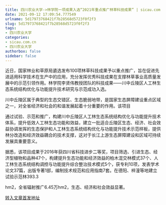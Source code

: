```yaml
---
title: 四川农业大学->林学院一项成果入选“2021年重点推广林草科技成果” | sicau.com.cn
date: 2021-09-12 17:09:54.777549
urlname: 5d17973768421f7b28568d5723f0f2f3
slug: 5d17973768421f7b28568d5723f0f2f3
tags: 
- 四川农业大学
categories:
- sicau.com.cn
- 四川农业大学
authorbox: false
sidebar: false
---
```

近日，国家林业和草原局遴选发布100项林草科技成果予以重点推广，旨在促进先进适用科学技术在生产中的应用，充分发挥优秀科技成果在支撑林草事业高质量发展中的示范引领作用。林学院李贤伟教授团队的科技成果——川中丘陵区人工林生态系统结构优化与功能提升技术研究与示范成功入选。

川中丘陵区属于典型的生态交错区、生态脆弱地带，是国家生态屏障建设重点区域之一，对全省经济和社会的和谐发展起着十分重要的作用。该项目
<!--more-->
通过试验、示范和推广，构建川中丘陵区人工林生态系统结构优化与功能提升技术体系，提升低效人工林生态功能和效益，建立一批适合丘陵区生态、经济、社会效益协调发挥的生态保护和人工林生态系统结构优化与功能提升技术示范样板，提供林分改造和经济效益耦合的技术支撑，这对于长江上游生态屏障建设和区域可持续发展具重要意义。

据悉，该项目成果于2016年获四川省科技进步二等奖，项目筛选、引进生态、经济型植物和品种47个，构建提升生态功能和经济效益的柏木混交林模式37个、人工林生态系统结构调控与功能提升综合整治技术模式5个，获专利10项，发表学术论文37篇，出版专著1部，编制技术规范和应用指南7套。在德阳、梓潼等地建立试验示范林393.3

hm2，全省辐射推广6.45万hm2，生态、经济和社会效益显著。



[转入文章首发地址](https://news.sicau.edu.cn/info/1078/64206.htm)